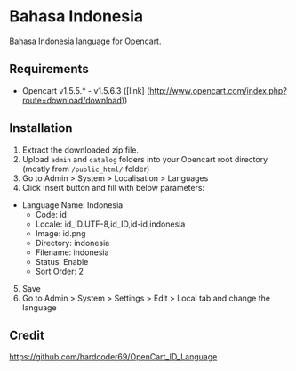 Bahasa Indonesia
================

Bahasa Indonesia language for Opencart.

Requirements
------------

* Opencart v1.5.5.* - v1.5.6.3 ([link] (http://www.opencart.com/index.php?route=download/download))

Installation
------------

1. Extract the downloaded zip file.
2. Upload `admin` and `catalog` folders into your Opencart root directory (mostly from `/public_html/` folder)
3. Go to Admin > System > Localisation > Languages
4. Click Insert button and fill with below parameters:
  * Language Name: Indonesia
	* Code: id
	* Locale: id_ID.UTF-8,id_ID,id-id,indonesia
	* Image: id.png
	* Directory: indonesia
	* Filename: indonesia
	* Status: Enable
	* Sort Order: 2
5. Save
6. Go to Admin > System > Settings > Edit > Local tab and change the language

Credit
------
https://github.com/hardcoder69/OpenCart_ID_Language